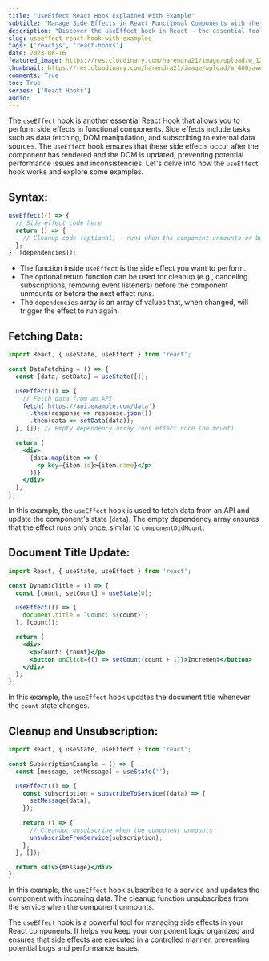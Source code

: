 ```yaml
---
title: "useEffect React Hook Explained With Example"
subtitle: "Manage Side Effects in React Functional Components with the useEffect Hook"
description: "Discover the useEffect hook in React – the essential tool for handling side effects in functional components. Simplify your code and enhance performance."
slug: useeffect-react-hook-with-examples
tags: ['reactjs', 'react-hooks']
date: 2023-08-16
featured_image: https://res.cloudinary.com/harendra21/image/upload/w_1200/awesome-blog/awesome-javascript/React_Hooks_useEffect_icmtv1.png
thumbnail: https://res.cloudinary.com/harendra21/image/upload/w_400/awesome-blog/awesome-javascript/React_Hooks_useEffect_icmtv1.png
comments: True
toc: True
series: ['React Hooks']
audio: 
---
```


The `useEffect` hook is another essential React Hook that allows you to perform side effects in functional components. Side effects include tasks such as data fetching, DOM manipulation, and subscribing to external data sources. The `useEffect` hook ensures that these side effects occur after the component has rendered and the DOM is updated, preventing potential performance issues and inconsistencies. Let's delve into how the `useEffect` hook works and explore some examples.

## Syntax:
```jsx
useEffect(() => {
  // Side effect code here
  return () => {
    // Cleanup code (optional) - runs when the component unmounts or before the next effect
  };
}, [dependencies]);
```

- The function inside `useEffect` is the side effect you want to perform.
- The optional return function can be used for cleanup (e.g., canceling subscriptions, removing event listeners) before the component unmounts or before the next effect runs.
- The `dependencies` array is an array of values that, when changed, will trigger the effect to run again.

## Fetching Data:

```jsx
import React, { useState, useEffect } from 'react';

const DataFetching = () => {
  const [data, setData] = useState([]);

  useEffect(() => {
    // Fetch data from an API
    fetch('https://api.example.com/data')
      .then(response => response.json())
      .then(data => setData(data));
  }, []); // Empty dependency array runs effect once (on mount)

  return (
    <div>
      {data.map(item => (
        <p key={item.id}>{item.name}</p>
      ))}
    </div>
  );
};
```

In this example, the `useEffect` hook is used to fetch data from an API and update the component's state (`data`). The empty dependency array ensures that the effect runs only once, similar to `componentDidMount`.

## Document Title Update:

```jsx
import React, { useState, useEffect } from 'react';

const DynamicTitle = () => {
  const [count, setCount] = useState(0);

  useEffect(() => {
    document.title = `Count: ${count}`;
  }, [count]);

  return (
    <div>
      <p>Count: {count}</p>
      <button onClick={() => setCount(count + 1)}>Increment</button>
    </div>
  );
};
```

In this example, the `useEffect` hook updates the document title whenever the `count` state changes.

## Cleanup and Unsubscription:

```jsx
import React, { useState, useEffect } from 'react';

const SubscriptionExample = () => {
  const [message, setMessage] = useState('');

  useEffect(() => {
    const subscription = subscribeToService((data) => {
      setMessage(data);
    });

    return () => {
      // Cleanup: unsubscribe when the component unmounts
      unsubscribeFromService(subscription);
    };
  }, []);

  return <div>{message}</div>;
};
```

In this example, the `useEffect` hook subscribes to a service and updates the component with incoming data. The cleanup function unsubscribes from the service when the component unmounts.

The `useEffect` hook is a powerful tool for managing side effects in your React components. It helps you keep your component logic organized and ensures that side effects are executed in a controlled manner, preventing potential bugs and performance issues.